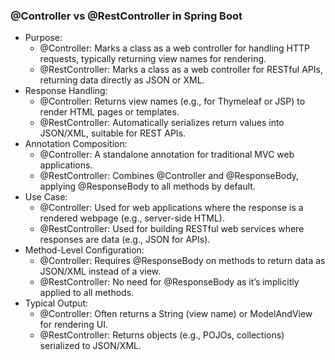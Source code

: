 ### @Controller vs @RestController in Spring Boot

- Purpose:
  - @Controller: Marks a class as a web controller for handling HTTP requests, typically returning view names for rendering. 
  - @RestController: Marks a class as a web controller for RESTful APIs, returning data directly as JSON or XML.
- Response Handling:
  - @Controller: Returns view names (e.g., for Thymeleaf or JSP) to render HTML pages or templates.
  - @RestController: Automatically serializes return values into JSON/XML, suitable for REST APIs.  
- Annotation Composition:
  - @Controller: A standalone annotation for traditional MVC web applications.
  - @RestController: Combines @Controller and @ResponseBody, applying @ResponseBody to all methods by default.  
- Use Case:
  - @Controller: Used for web applications where the response is a rendered webpage (e.g., server-side HTML). 
  - @RestController: Used for building RESTful web services where responses are data (e.g., JSON for APIs).  
- Method-Level Configuration:
  - @Controller: Requires @ResponseBody on methods to return data as JSON/XML instead of a view.
  - @RestController: No need for @ResponseBody as it’s implicitly applied to all methods.  
- Typical Output:
  - @Controller: Often returns a String (view name) or ModelAndView for rendering UI.
  - @RestController: Returns objects (e.g., POJOs, collections) serialized to JSON/XML.
